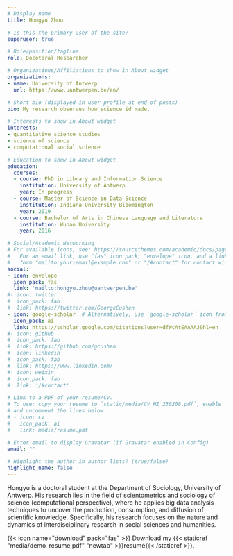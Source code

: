 ```yaml
---
# Display name
title: Hongyu Zhou

# Is this the primary user of the site?
superuser: true

# Role/position/tagline
role: Docotoral Researcher

# Organizations/Affiliations to show in About widget
organizations:
- name: University of Antwerp
  url: https://www.uantwerpen.be/en/

# Short bio (displayed in user profile at end of posts)
bio: My research observes how science id made.

# Interests to show in About widget
interests:
- quantitative science studies
- science of science
- computational social science

# Education to show in About widget
education:
  courses:
  - course: PhD in Library and Information Science
    institution: University of Antwerp
    year: In progress
  - course: Master of Science in Data Science
    institution: Indiana University Bloomington
    year: 2019
  - course: Bachelor of Arts in Chinese Language and Literature
    institution: Wuhan University
    year: 2016

# Social/Academic Networking
# For available icons, see: https://sourcethemes.com/academic/docs/page-builder/#icons
#   For an email link, use "fas" icon pack, "envelope" icon, and a link in the
#   form "mailto:your-email@example.com" or "/#contact" for contact widget.
social:
- icon: envelope
  icon_pack: fas
  link: 'mailto:hongyu.zhou@uantwerpen.be'
#- icon: twitter
#  icon_pack: fab
#  link: https://twitter.com/GeorgeCushen
- icon: google-scholar  # Alternatively, use `google-scholar` icon from `ai` icon pack
  icon_pack: ai
  link: https://scholar.google.com/citations?user=dfWcAtEAAAAJ&hl=en
#- icon: github
#  icon_pack: fab
#  link: https://github.com/gcushen
#- icon: linkedin
#  icon_pack: fab 
#  link: https://www.linkedin.com/
#- icon: weixin
#  icon_pack: fab
#  link: '/#contact'

# Link to a PDF of your resume/CV.
# To use: copy your resume to `static/media/CV_HZ_230208.pdf`, enable `ai` icons in `params.toml`, 
# and uncomment the lines below.
# - icon: cv
#   icon_pack: ai
#   link: media/resume.pdf

# Enter email to display Gravatar (if Gravatar enabled in Config)
email: ""

# Highlight the author in author lists? (true/false)
highlight_name: false
---
```


Hongyu is a doctoral student at the Department of Sociology, University of Antwerp. His research lies in the field of scientometrics and sociology of science (computational perspective), where he applies big data analysis techniques to uncover the production, consumption, and diffusion of scientific knowledge. Specifically, his research focuses on the nature and dynamics of interdisciplinary research in social sciences and humanities.

{{< icon name="download" pack="fas" >}} Download my {{< staticref "media/demo_resume.pdf" "newtab" >}}resumé{{< /staticref >}}.
